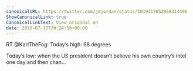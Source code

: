 ```yaml
---
canonicalURL: https://twitter.com/jmjordan/status/1019317052958314496
ShowCanonicalLink: true
CanonicalLinkText: View original on
date: 2018-07-17T20:24:58+00:00
---
```

RT @KarlTheFog: Today’s high: 68 degrees 

Today’s low: when the US president doesn’t believe his own country’s intel one day and then chan…